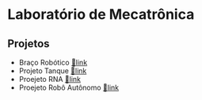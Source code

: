 # Laboratório de Mecatrônica

## Projetos

- Braço Robótico [📎link](https://github.com/UescMecLab/Projeto-braco-robotico)
- Projeto Tanque [📎link](https://github.com/UescMecLab/Projeto-Tanque)
- Proejeto RNA [📎link](https://github.com/UescMecLab/Projeto-Rna)
- Proejeto Robô Autônomo [📎link](https://github.com/UescMecLab/Autonomous-Robot)

<!---
UescMecLab/UescMecLab is a ✨ special ✨ repository because its `README.md` (this file) appears on your GitHub profile.
You can click the Preview link to take a look at your changes.
--->
